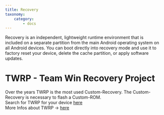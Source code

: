 ```yaml
---
title: Recovery
taxonomy:
    category:
        - docs
---
```


Recovery is an independent, lightweight runtime environment that is included on a separate partition from the main Android operating system on all Android devices. You can boot directly into recovery mode and use it to factory reset your device, delete the cache partition, or apply software updates.

# TWRP - Team Win Recovery Project
Over the years TWRP is the most used Custom-Recovery. The Custom-Recovery is necessary to flash a Custom-ROM.<br>
Search for TWRP for your device [here](https://twrp.me/Devices/)<br>
More Infos about TWRP -> [here](https://twrp.me/about/)

